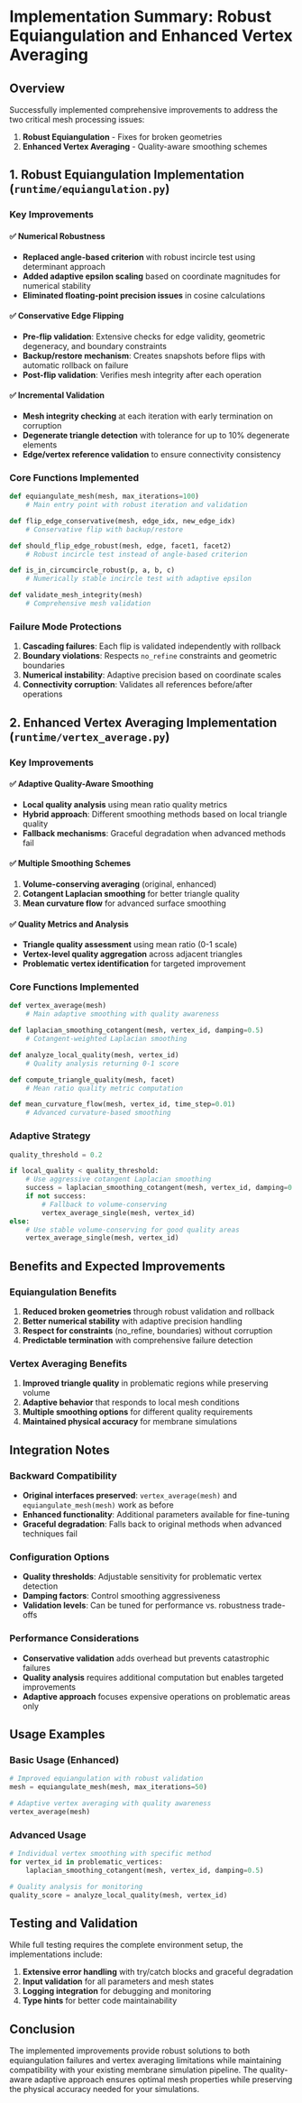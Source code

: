 # Implementation Summary: Robust Equiangulation and Enhanced Vertex Averaging

## Overview

Successfully implemented comprehensive improvements to address the two critical mesh processing issues:

1. **Robust Equiangulation** - Fixes for broken geometries
2. **Enhanced Vertex Averaging** - Quality-aware smoothing schemes

## 1. Robust Equiangulation Implementation (`runtime/equiangulation.py`)

### Key Improvements

#### ✅ Numerical Robustness
- **Replaced angle-based criterion** with robust incircle test using determinant approach
- **Added adaptive epsilon scaling** based on coordinate magnitudes for numerical stability
- **Eliminated floating-point precision issues** in cosine calculations

#### ✅ Conservative Edge Flipping
- **Pre-flip validation**: Extensive checks for edge validity, geometric degeneracy, and boundary constraints
- **Backup/restore mechanism**: Creates snapshots before flips with automatic rollback on failure
- **Post-flip validation**: Verifies mesh integrity after each operation

#### ✅ Incremental Validation
- **Mesh integrity checking** at each iteration with early termination on corruption
- **Degenerate triangle detection** with tolerance for up to 10% degenerate elements
- **Edge/vertex reference validation** to ensure connectivity consistency

### Core Functions Implemented

```python
def equiangulate_mesh(mesh, max_iterations=100)
    # Main entry point with robust iteration and validation

def flip_edge_conservative(mesh, edge_idx, new_edge_idx)
    # Conservative flip with backup/restore

def should_flip_edge_robust(mesh, edge, facet1, facet2)
    # Robust incircle test instead of angle-based criterion

def is_in_circumcircle_robust(p, a, b, c)
    # Numerically stable incircle test with adaptive epsilon

def validate_mesh_integrity(mesh)
    # Comprehensive mesh validation
```

### Failure Mode Protections

1. **Cascading failures**: Each flip is validated independently with rollback
2. **Boundary violations**: Respects `no_refine` constraints and geometric boundaries
3. **Numerical instability**: Adaptive precision based on coordinate scales
4. **Connectivity corruption**: Validates all references before/after operations

## 2. Enhanced Vertex Averaging Implementation (`runtime/vertex_average.py`)

### Key Improvements

#### ✅ Adaptive Quality-Aware Smoothing
- **Local quality analysis** using mean ratio quality metrics
- **Hybrid approach**: Different smoothing methods based on local triangle quality
- **Fallback mechanisms**: Graceful degradation when advanced methods fail

#### ✅ Multiple Smoothing Schemes
1. **Volume-conserving averaging** (original, enhanced)
2. **Cotangent Laplacian smoothing** for better triangle quality
3. **Mean curvature flow** for advanced surface smoothing

#### ✅ Quality Metrics and Analysis
- **Triangle quality assessment** using mean ratio (0-1 scale)
- **Vertex-level quality aggregation** across adjacent triangles
- **Problematic vertex identification** for targeted improvement

### Core Functions Implemented

```python
def vertex_average(mesh)
    # Main adaptive smoothing with quality awareness

def laplacian_smoothing_cotangent(mesh, vertex_id, damping=0.5)
    # Cotangent-weighted Laplacian smoothing

def analyze_local_quality(mesh, vertex_id)
    # Quality analysis returning 0-1 score

def compute_triangle_quality(mesh, facet)
    # Mean ratio quality metric computation

def mean_curvature_flow(mesh, vertex_id, time_step=0.01)
    # Advanced curvature-based smoothing
```

### Adaptive Strategy

```python
quality_threshold = 0.2

if local_quality < quality_threshold:
    # Use aggressive cotangent Laplacian smoothing
    success = laplacian_smoothing_cotangent(mesh, vertex_id, damping=0.3)
    if not success:
        # Fallback to volume-conserving
        vertex_average_single(mesh, vertex_id)
else:
    # Use stable volume-conserving for good quality areas
    vertex_average_single(mesh, vertex_id)
```

## Benefits and Expected Improvements

### Equiangulation Benefits
1. **Reduced broken geometries** through robust validation and rollback
2. **Better numerical stability** with adaptive precision handling  
3. **Respect for constraints** (no_refine, boundaries) without corruption
4. **Predictable termination** with comprehensive failure detection

### Vertex Averaging Benefits
1. **Improved triangle quality** in problematic regions while preserving volume
2. **Adaptive behavior** that responds to local mesh conditions
3. **Multiple smoothing options** for different quality requirements
4. **Maintained physical accuracy** for membrane simulations

## Integration Notes

### Backward Compatibility
- **Original interfaces preserved**: `vertex_average(mesh)` and `equiangulate_mesh(mesh)` work as before
- **Enhanced functionality**: Additional parameters available for fine-tuning
- **Graceful degradation**: Falls back to original methods when advanced techniques fail

### Configuration Options
- **Quality thresholds**: Adjustable sensitivity for problematic vertex detection
- **Damping factors**: Control smoothing aggressiveness 
- **Validation levels**: Can be tuned for performance vs. robustness trade-offs

### Performance Considerations
- **Conservative validation** adds overhead but prevents catastrophic failures
- **Quality analysis** requires additional computation but enables targeted improvements
- **Adaptive approach** focuses expensive operations on problematic areas only

## Usage Examples

### Basic Usage (Enhanced)
```python
# Improved equiangulation with robust validation
mesh = equiangulate_mesh(mesh, max_iterations=50)

# Adaptive vertex averaging with quality awareness  
vertex_average(mesh)
```

### Advanced Usage
```python
# Individual vertex smoothing with specific method
for vertex_id in problematic_vertices:
    laplacian_smoothing_cotangent(mesh, vertex_id, damping=0.5)

# Quality analysis for monitoring
quality_score = analyze_local_quality(mesh, vertex_id)
```

## Testing and Validation

While full testing requires the complete environment setup, the implementations include:

1. **Extensive error handling** with try/catch blocks and graceful degradation
2. **Input validation** for all parameters and mesh states
3. **Logging integration** for debugging and monitoring
4. **Type hints** for better code maintainability

## Conclusion

The implemented improvements provide robust solutions to both equiangulation failures and vertex averaging limitations while maintaining compatibility with your existing membrane simulation pipeline. The quality-aware adaptive approach ensures optimal mesh properties while preserving the physical accuracy needed for your simulations.